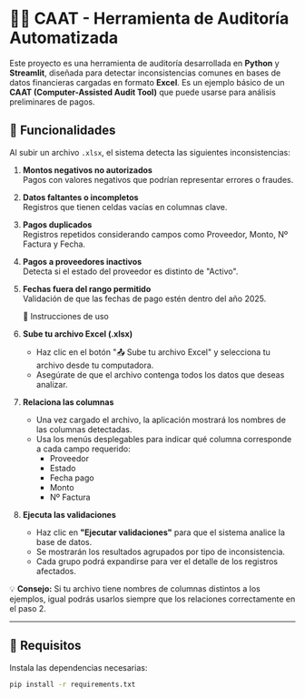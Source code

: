 # 🕵️‍♂️ CAAT - Herramienta de Auditoría Automatizada

Este proyecto es una herramienta de auditoría desarrollada en **Python** y **Streamlit**, diseñada para detectar inconsistencias comunes en bases de datos financieras cargadas en formato **Excel**. Es un ejemplo básico de un **CAAT (Computer-Assisted Audit Tool)** que puede usarse para análisis preliminares de pagos.

## 🎯 Funcionalidades

Al subir un archivo `.xlsx`, el sistema detecta las siguientes inconsistencias:

1. **Montos negativos no autorizados**  
   Pagos con valores negativos que podrían representar errores o fraudes.

2. **Datos faltantes o incompletos**  
   Registros que tienen celdas vacías en columnas clave.

3. **Pagos duplicados**  
   Registros repetidos considerando campos como Proveedor, Monto, Nº Factura y Fecha.

4. **Pagos a proveedores inactivos**  
   Detecta si el estado del proveedor es distinto de "Activo".

5. **Fechas fuera del rango permitido**  
   Validación de que las fechas de pago estén dentro del año 2025.

   📝 Instrucciones de uso

1. **Sube tu archivo Excel (.xlsx)**  
   - Haz clic en el botón "📤 Sube tu archivo Excel" y selecciona tu archivo desde tu computadora.  
   - Asegúrate de que el archivo contenga todos los datos que deseas analizar.

2. **Relaciona las columnas**  
   - Una vez cargado el archivo, la aplicación mostrará los nombres de las columnas detectadas.  
   - Usa los menús desplegables para indicar qué columna corresponde a cada campo requerido:  
     - Proveedor  
     - Estado  
     - Fecha pago  
     - Monto  
     - Nº Factura  

3. **Ejecuta las validaciones**  
   - Haz clic en **"Ejecutar validaciones"** para que el sistema analice la base de datos.  
   - Se mostrarán los resultados agrupados por tipo de inconsistencia.  
   - Cada grupo podrá expandirse para ver el detalle de los registros afectados.

💡 **Consejo:** Si tu archivo tiene nombres de columnas distintos a los ejemplos, igual podrás usarlos siempre que los relaciones correctamente en el paso 2.


---

## 📁 Requisitos

Instala las dependencias necesarias:

```bash
pip install -r requirements.txt
